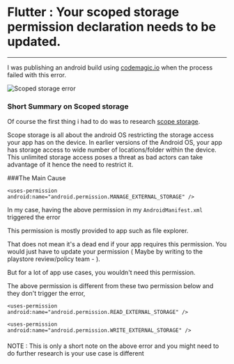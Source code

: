 

# Flutter : Your scoped storage permission declaration needs to be updated.

---

I was publishing an android build using [codemagic.io](https://codemagic.io/) when the process failed with this error.

![Scoped storage error](https://dev-to-uploads.s3.amazonaws.com/uploads/articles/tax0qmb26ry4ozyb8945.png)

### Short Summary on Scoped storage
Of course the first thing i had to do was to research [scope storage](https://developer.android.com/training/data-storage#scoped-storage).

Scope storage is all about the android OS restricting the storage access your app has on the device. In earlier versions of the Android  OS, your app has storage access to wide number of locations/folder within the device. This unlimited storage access poses a threat as bad actors can take advantage of it hence the need to restrict it.

###The Main Cause
```
<uses-permission android:name="android.permission.MANAGE_EXTERNAL_STORAGE" />
```

In my case, having the above permission in my `AndroidManifest.xml` triggered the error

This permission is mostly provided to app such as file explorer. 

That does not mean it's a dead end if your app requires this permission. You would just have to update your permission ( Maybe by writing to the playstore review/policy team -  ). 

But for a lot of app use cases, you wouldn't need this permission.

The above permission is different from these two permission below and they don't trigger the error, 
```
<uses-permission android:name="android.permission.READ_EXTERNAL_STORAGE" />

<uses-permission android:name="android.permission.WRITE_EXTERNAL_STORAGE" /> 
``` 
####
NOTE : This is only a short note on the above error and you might need to do further research is your use case is different